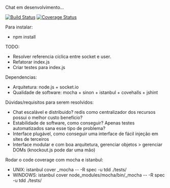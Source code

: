 Chat em desenvolvimento... 
	
[![Build Status](https://api.travis-ci.org/jefperito/chatz.png)](http://travis-ci.org/#!/jefperito/chatz)
[![Coverage Status](https://coveralls.io/repos/jefperito/chatz/badge.png)](https://coveralls.io/r/jefperito/chatz)

Para instalar:
 - npm install

TODO:
 - Resolver referencia cíclica entre socket e user.
 - Refatorar index.js
 - Criar testes para index.js
 
Dependencias: 
 - Arquitetura: node.js + socket.io
 - Qualidade de software: mocha + sinon + istanbul + covehalls + jshint

Dúvidas/requisitos para serem resolvidos:
 - Chat escalável e distribuido? redis como centralizador dos recursos possui o melhor custo benefício?
 - Estabilidade de software, como conseguir? Apenas testes automatizados sana esse tipo de problema?
 - Interface plugável, como conseguir uma interface de fácil injeção em sites de terceiros
 - Interface modular e com boa arquitetura, gerenciar objetos > gerenciar DOMs (knockout.js pode dar uma mão)

Rodar o code coverage com mocha e istanbul: 
 - UNIX: istanbul cover _mocha -- -R spec -u tdd ./tests/
 - WINDOWS: istanbul cover node_modules/mocha/bin/_mocha -- -R spec -u tdd ./tests/

